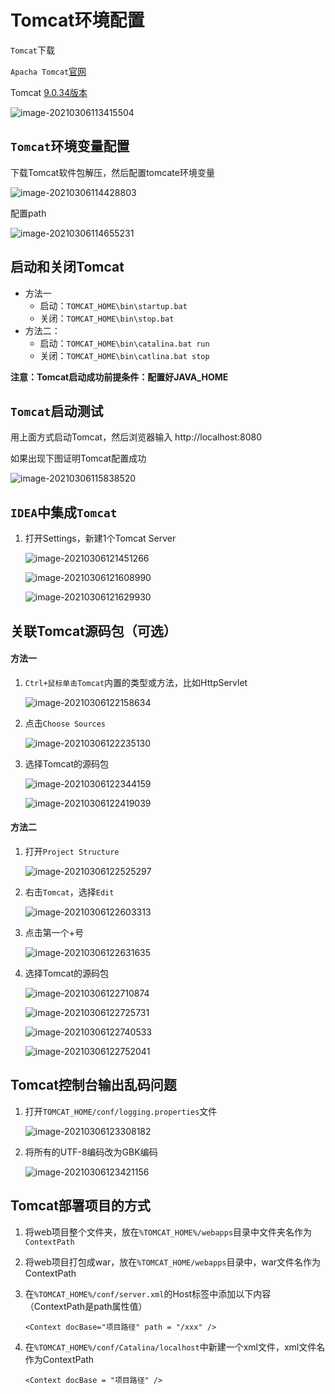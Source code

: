 # Tomcat环境配置

`Tomcat`下载

`Apacha Tomcat`[官网](https://tomcat.apache.org/)

Tomcat [9.0.34版本](https://tomcat.apache.org/download-90.cgi)

![image-20210306113415504](L:\devlop\java\上课笔记\项目环境搭建\src\image-20210306113415504.png)

## `Tomcat`环境变量配置

下载Tomcat软件包解压，然后配置tomcate环境变量

![image-20210306114428803](L:\devlop\java\上课笔记\项目环境搭建\src\image-20210306114428803.png)

配置path

![image-20210306114655231](L:\devlop\java\上课笔记\项目环境搭建\src\image-20210306114655231.png)

### 

## 启动和关闭Tomcat

- 方法一
  - 启动：`TOMCAT_HOME\bin\startup.bat`
  - 关闭：`TOMCAT_HOME\bin\stop.bat`
- 方法二：
  - 启动：`TOMCAT_HOME\bin\catalina.bat run`
  - 关闭：`TOMCAT_HOME\bin\catlina.bat stop`

**注意：Tomcat启动成功前提条件：配置好JAVA_HOME**

## `Tomcat`启动测试

用上面方式启动Tomcat，然后浏览器输入 http://localhost:8080

如果出现下图证明Tomcat配置成功

![image-20210306115838520](L:\devlop\java\上课笔记\项目环境搭建\src\image-20210306115838520.png)



## `IDEA`中集成`Tomcat`

1. 打开Settings，新建1个Tomcat Server

   ![image-20210306121451266](L:\devlop\java\上课笔记\项目环境搭建\src\image-20210306121451266.png)

   ![image-20210306121608990](L:\devlop\java\上课笔记\项目环境搭建\src\image-20210306121608990.png)

   ![image-20210306121629930](L:\devlop\java\上课笔记\项目环境搭建\src\image-20210306121629930.png)



## 关联Tomcat源码包（可选）

#### 方法一

1. `Ctrl+鼠标单击Tomcat`内置的类型或方法，比如HttpServlet

   ![image-20210306122158634](L:\devlop\java\上课笔记\项目环境搭建\src\image-20210306122158634.png)

2. 点击`Choose Sources`

   ![image-20210306122235130](L:\devlop\java\上课笔记\项目环境搭建\src\image-20210306122235130.png)

3. 选择Tomcat的源码包

   ![image-20210306122344159](L:\devlop\java\上课笔记\项目环境搭建\src\image-20210306122320934.png)

   ![image-20210306122419039](L:\devlop\java\上课笔记\项目环境搭建\src\image-20210306122419039.png)

#### 方法二

1. 打开`Project Structure`

   ![image-20210306122525297](L:\devlop\java\上课笔记\项目环境搭建\src\image-20210306122525297.png)

2. 右击`Tomcat`，选择`Edit`

   ![image-20210306122603313](L:\devlop\java\上课笔记\项目环境搭建\src\image-20210306122603313.png)

3. 点击第一个+号

   ![image-20210306122631635](L:\devlop\java\上课笔记\项目环境搭建\src\image-20210306122631635.png)

4. 选择Tomcat的源码包

   ![image-20210306122710874](L:\devlop\java\上课笔记\项目环境搭建\src\image-20210306122710874.png)

   ![image-20210306122725731](L:\devlop\java\上课笔记\项目环境搭建\src\image-20210306122725731.png)

   ![image-20210306122740533](L:\devlop\java\上课笔记\项目环境搭建\src\image-20210306122740533.png)

   ![image-20210306122752041](L:\devlop\java\上课笔记\项目环境搭建\src\image-20210306122752041.png)

   

## Tomcat控制台输出乱码问题

1. 打开`TOMCAT_HOME/conf/logging.properties`文件

   ![image-20210306123308182](L:\devlop\java\上课笔记\项目环境搭建\src\image-20210306123308182.png)

2. 将所有的UTF-8编码改为GBK编码

   ![image-20210306123421156](L:\devlop\java\上课笔记\项目环境搭建\src\image-20210306123421156.png)

## Tomcat部署项目的方式

1. 将web项目整个文件夹，放在`%TOMCAT_HOME%/webapps`目录中文件夹名作为`ContextPath`

2. 将web项目打包成war，放在`%TOMCAT_HOME/webapps`目录中，war文件名作为ContextPath

3. 在`%TOMCAT_HOME%/conf/server.xml`的Host标签中添加以下内容（ContextPath是path属性值）

   `<Context docBase="项目路径" path = "/xxx" />`

4. 在`%TOMCAT_HOME%/conf/Catalina/localhost`中新建一个xml文件，xml文件名作为ContextPath

   `<Context docBase = "项目路径" />`































